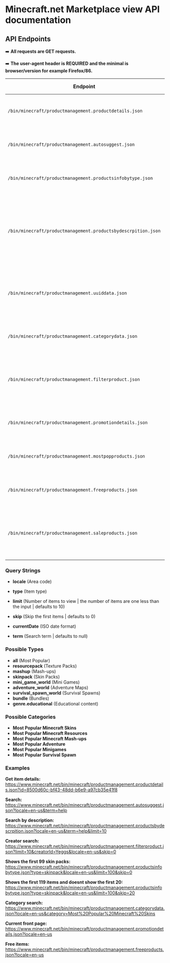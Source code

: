 # Minecraft.net Marketplace view API documentation

## API Endpoints

➡️ **All requests are GET requests.**

➡️ **The user-agent header is REQUIRED and the minimal is browser/version for example Firefox/86.**

| Endpoint | Description | Requirements | Status Codes |
|-|-|-|-|
`/bin/minecraft/productmanagement.productdetails.json`| Returns the item details of the provided item id | id (Item ID) | 200 OK, 404 Not Found
`/bin/minecraft/productmanagement.autosuggest.json`| Returns Marketplace items based on the search term | locate, term (not required but always null if not there) | 200 OK, 404 Not Found
`/bin/minecraft/productmanagement.productsinfobytype.json`| Returns items with the same type provided | locate, type | 200 OK, 404 Not Found
`/bin/minecraft/productmanagement.productsbydescrpition.json`| (They misspelled description) Returns Marketplace items based on the search term, description based | locate, term (not required but always null if not there), limit (If no limit, the request returns the same item everytime) | 200 OK, 404 Not Found
`/bin/minecraft/productmanagement.uuiddata.json`| Returns an item based an uuid from packIdentity | locate, uuid (UUID from the packIdentity property), type (required but can set to anything) | 200 OK, 404 Not Found
`/bin/minecraft/productmanagement.categorydata.json`| Returns all of the items from a specific category | locate, category | 200 OK, 404 Not Found
`/bin/minecraft/productmanagement.filterproduct.json`| Shows all the items for a specific creator | locate, creatorId (Creator name), limit, skip | 200 OK, 404 Not Found, 500 Invalid Input
`/bin/minecraft/productmanagement.promotiondetails.json`| Returns the current front page items of the Marketplace | locale | 200 OK, 404 Not Found
`/bin/minecraft/productmanagement.mostpopproducts.json`| Returns the current most popular item | locate | 200 OK, 404 Not Found
`/bin/minecraft/productmanagement.freeproducts.json`| Returns free Marketplace items | locate | 200 OK, 404 Not Found
`/bin/minecraft/productmanagement.saleproducts.json`| (Disabled) Shows the current active sales | locate, id (Has to be an array, promotion ID/ETag property) | 200 OK, 404 Not Found, 500 Invalid Input

### Query Strings

- **locale** (Area code)

- **type** (Item type)

- **limit** (Number of items to view | the number of items are one less than the input | defaults to 10)

- **skip** (Skip the first items | defaults to 0)

- **currentDate** (ISO date format)

- **term** (Search term | defaults to null)

### Possible Types

- **all** (Most Popular)
- **resourcepack** (Texture Packs)
- **mashup** (Mash-ups)
- **skinpack** (Skin Packs)
- **mini_game_world** (Mini Games)
- **adventure_world** (Adventure Maps)
- **survival_spawn_world** (Survival Spawns)
- **bundle** (Bundles)
- **genre.educational** (Educational content)

### Possible Categories

- **Most Popular Minecraft Skins**
- **Most Popular Minecraft Resources**
- **Most Popular Minecraft Mash-ups**
- **Most Popular Adventure**
- **Most Popular Minigames**
- **Most Popular Survival Spawn**

### Examples

**Get item details:**
<https://www.minecraft.net/bin/minecraft/productmanagement.productdetails.json?id=8500d60c-bf43-48dd-b6e9-a97cb35e41f8>

**Search:**
<https://www.minecraft.net/bin/minecraft/productmanagement.autosuggest.json?locale=en-us&term=help>

**Search by description:**
<https://www.minecraft.net/bin/minecraft/productmanagement.productsbydescrpition.json?locale=en-us&term=help&limit=10>

**Creator search:**
<https://www.minecraft.net/bin/minecraft/productmanagement.filterproduct.json?limit=10&creatorId=Yeggs&locale=en-us&skip=0>

**Shows the first 99 skin packs:**
<https://www.minecraft.net/bin/minecraft/productmanagement.productsinfobytype.json?type=skinpack&locale=en-us&limit=100&skip=0>

**Shows the first 119 items and doesnt show the first 20:**
<https://www.minecraft.net/bin/minecraft/productmanagement.productsinfobytype.json?type=skinpack&locale=en-us&limit=100&skip=20>

**Category search:**
<https://www.minecraft.net/bin/minecraft/productmanagement.categorydata.json?locale=en-us&category=Most%20Popular%20Minecraft%20Skins>

**Current front page:**
<https://www.minecraft.net/bin/minecraft/productmanagement.promotiondetails.json?locale=en-us>

**Free items:**
<https://www.minecraft.net/bin/minecraft/productmanagement.freeproducts.json?locale=en-us>
